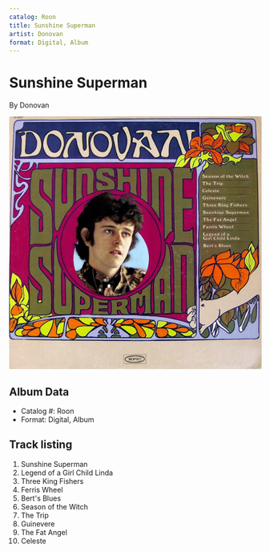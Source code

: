 ```yaml
---
catalog: Roon
title: Sunshine Superman
artist: Donovan
format: Digital, Album
---
```


# Sunshine Superman

By Donovan

![](../../assets/albumcovers/Donovan-Sunshine_Superman.png)

## Album Data

- Catalog #: Roon
- Format: Digital, Album


## Track listing


1. Sunshine Superman
2. Legend of a Girl Child Linda
3. Three King Fishers
4. Ferris Wheel
5. Bert's Blues
6. Season of the Witch
7. The Trip
8. Guinevere
9. The Fat Angel
10. Celeste

